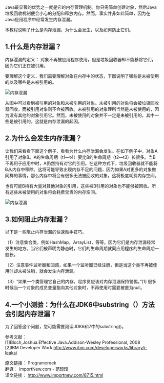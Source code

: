 Java最显著的优势之一就是它的内存管理机制。你只需简单创建对象，然后Java垃圾回收机制便会小心的分配和释放内存。然而，事实并非如此简单，因为在Java应用程序中经常发生内存泄漏。

本教程说明了什么是内存泄漏，为什么会发生，以及如何防止它们。

## 1.什么是内存泄漏？

内存泄漏的定义： 对象不再被应用程序使用，但是垃圾回收器却不能移除它们，因为它们正在被引用。

要理解这个定义，我们需要理解对象在内存中的状态，下图说明了哪些是未被使用的以及哪些是未被引用的。  

![内存泄漏](http://emanual.github.io/java-newfeeds/img/2014050201.jpeg) 

从图中可以看到被引用的对象和未被引用的对象。未被引用的对象将会被垃圾回收器回收，而被引用对象则不会被回收。未被引用的对象理所当然是未被使用的，因为没有其他的对象引用它。然而，未被使用的对象并不一定是未被引用的，其中一些是被引用的。这就是内存泄漏的起因。

## 2.为什么会发生内存泄漏？

让我们来看看下面这个例子，看看为什么内存泄漏会发生。在如下例子中，对象A引用了对象B。A的生命周期（t1—t4）要比B的生命周期（t2—t3）长很多。当B不再用于应用中时，A仍然持有对它的引用。在这种方式下，垃圾回收器就不能将B从内存中移除。这将可能导致出现内存不足的问题，因为如果A对更多的对象做同样的事情，那么内存中将会有很多无法被回收的对象，这将极度耗费内存空间。

也有可能B持有大量对其他对象的引用，这些被B引用的对象也不能够被回收。所有这些未被使用的对象将会耗费宝贵的内存空间。  

![内存泄漏](http://emanual.github.io/java-newfeeds/img/2014050202.jpeg)

## 3.如何阻止内存泄漏？

以下是一些阻止内存泄漏的快速动手技巧。

（1）注意集合类，例如HashMap，ArrayList，等等。因为它们是内存泄漏经常发生的地方。当它们被声明为静态时，它们的生命周期就同应用程序的生命周期一般长。

（2）注意事件监听器和回调，如果一个监听器已经注册，但是当这个类不再被使用时却未被注销，就会发生内存泄漏。

（3）“如果一个类管理它自己的内存，程序员应该对内存泄漏保持警惕。”[1] 很多时候当一个对象的成员变量指向其他对象时，不再使用时需要被置为null。

## 4.一个小测验：为什么在JDK6中substring（）方法会引起内存泄漏？

为了回答这个问题，您可能需要阅读JDK6和7中的substring()。

 

参考文献：  
[1]Bloch,Joshua.Effective Java.Addison-Wesley Professional, 2008  
[2]IBM Developer Work.http://www.ibm.com/developerworks/library/j-leaks/

原文链接： Programcreek  
翻译： ImportNew.com - 范琦琦  
译文链接： http://www.importnew.com/8715.html

